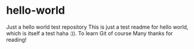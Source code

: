# hello-world
Just a hello world test repository
This is just a test readme for hello world, which is itself a test haha :)). To learn Git of course
Many thanks for reading!
